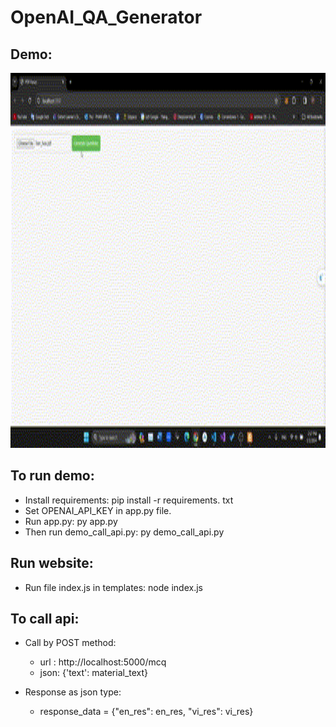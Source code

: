 # OpenAI_QA_Generator

## Demo:
<img src="https://github.com/phanhoang1803/OpenAI_QA_Generator/blob/main/MCQ_Generator_Demo.gif" width="800" height="600">

## To run demo:
  - Install requirements: pip install -r requirements. txt
  - Set OPENAI_API_KEY in app.py file.
  - Run app.py: py app.py
  - Then run demo_call_api.py: py demo_call_api.py

## Run website:
  - Run file index.js in templates: node index.js

## To call api:
  - Call by POST method: 
  	+ url : http://localhost:5000/mcq
  	+ json: {'text': material_text}

  - Response as json type:
    + response_data = {"en_res": en_res, "vi_res": vi_res}

